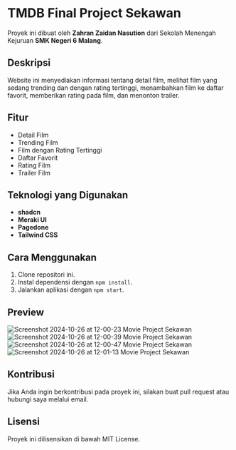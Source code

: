 # TMDB Final Project Sekawan

Proyek ini dibuat oleh **Zahran Zaidan Nasution** dari Sekolah Menengah Kejuruan **SMK Negeri 6 Malang**.

## Deskripsi

Website ini menyediakan informasi tentang detail film, melihat film yang sedang trending dan dengan rating tertinggi, menambahkan film ke daftar favorit, memberikan rating pada film, dan menonton trailer.

## Fitur

- Detail Film
- Trending Film
- Film dengan Rating Tertinggi
- Daftar Favorit
- Rating Film
- Trailer Film

## Teknologi yang Digunakan

- **shadcn**
- **Meraki UI**
- **Pagedone**
- **Tailwind CSS**

## Cara Menggunakan

1. Clone repositori ini.
2. Instal dependensi dengan `npm install`.
3. Jalankan aplikasi dengan `npm start`.

## Preview
![Screenshot 2024-10-26 at 12-00-23 Movie Project Sekawan](https://github.com/user-attachments/assets/4b89d709-a65e-4fb9-8b37-025a0b16799e)
![Screenshot 2024-10-26 at 12-00-39 Movie Project Sekawan](https://github.com/user-attachments/assets/da74ad90-2cae-413c-b2a8-7312b20e5a65)
![Screenshot 2024-10-26 at 12-00-47 Movie Project Sekawan](https://github.com/user-attachments/assets/1881e539-564b-418a-9e7a-7fa2aa4f19a7)
![Screenshot 2024-10-26 at 12-01-13 Movie Project Sekawan](https://github.com/user-attachments/assets/0631027d-1ad6-4f63-ba97-70d6194d8267)


## Kontribusi

Jika Anda ingin berkontribusi pada proyek ini, silakan buat pull request atau hubungi saya melalui email.

## Lisensi

Proyek ini dilisensikan di bawah MIT License.
